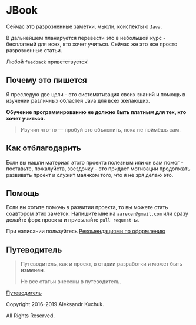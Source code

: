 # JBook

Сейчас это разрозненные заметки, мысли, конспекты о `Java`.

В дальнейшем планируется перевести это в небольшой курс - бесплатный для всех, кто хочет учиться.
Сейчас же это все просто разрозненные статьи.

Любой `feedback` приветствуется!

## Почему это пишется

Я преследую две цели - это систематизация своих знаний и помощь в изучении различных областей Java для всех желающих.

**Обучение программированию не должно быть платным для тех, кто хочет учиться.**

> Изучил что-то — пробуй это объяснить, пока не поймёшь сам.

## Как отблагодарить

Если вы нашли материал этого проекта полезным или он вам помог - поставьте, пожалуйста, звездочку - это придает мотивации продолжать развивать проект и служит маячком того, что я не зря делаю это.

## Помощь

Если вы хотите помочь в развитии проекта, то вы можете стать соавтором этих заметок.
Напишите мне на `aarexer@gmail.com` или сразу делайте форк проекта и присылайте `pull request`-ы.

При написании пользуйтесь [Рекомендациями по оформлению](design_requirements.md)

## Путеводитель

> Путеводитель, как и проект, в стадии разработки и может быть **изменен**.
>
> Не все статьи внесены в путеводитель.


[Путеводитель](roadmap/table_of_contents.md)

Copyright 2016-2019 Aleksandr Kuchuk.

All Rights Reserved.
